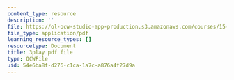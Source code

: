 ```yaml
---
content_type: resource
description: ''
file: https://ol-ocw-studio-app-production.s3.amazonaws.com/courses/15-s21-nuts-and-bolts-of-business-plans-january-iap-2014/54e6ba8fd276c1ca1a7ca876a4f27d9a_b9Yyj3htBLE.pdf
file_type: application/pdf
learning_resource_types: []
resourcetype: Document
title: 3play pdf file
type: OCWFile
uid: 54e6ba8f-d276-c1ca-1a7c-a876a4f27d9a
---
```

